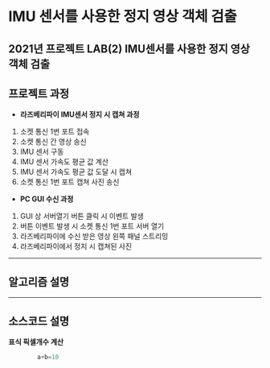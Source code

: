 # IMU 센서를 사용한 정지 영상 객체 검출
2021년 프로젝트 LAB(2)
IMU센서를 사용한 정지 영상 객체 검출
---
<!-------------------------------------------------------------Part 1------------------------------------------------------------------------------------------>

## 프로젝트 과정

 * **라즈베리파이 IMU센서 정지 시 캡쳐 과정**
 1. 소켓 통신 1번 포트 접속
 2. 소켓 통신 간 영상 송신
 3. IMU 센서 구동
 4. IMU 센서 가속도 평균 값 계산
 5. IMU 센서 가속도 평균 값 도달 시 캡쳐
 6. 소켓 통신 1번 포트 캡쳐 사진 송신

 * **PC GUI 수신 과정**
 1. GUI 상 서버열기 버튼 클릭 시 이벤트 발생
 2. 버튼 이벤트 발생 시 소켓 통신 1번 포트 서버 열기
 3. 라즈베리파이에 수신 받은 영상 왼쪽 패널 스트리밍
 4. 라즈베리파이에서 정지 시 캡쳐된 사진 
 

 ---

 <!-------------------------------------------------------------Part 2------------------------------------------------------------------------------------------>
 ## 알고리즘 설명


 
 ---
 <!-------------------------------------------------------------Part 3------------------------------------------------------------------------------------------>
 ## 소스코드 설명

 **표식 픽셀개수 계산**
 ```python
         a+b=10
 ```



